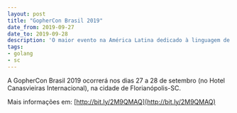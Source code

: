 ```yaml
---
layout: post
title: "GopherCon Brasil 2019"
date_from: 2019-09-27
date_to: 2019-09-28
description: 'O maior evento na América Latina dedicado à linguagem de programação Go.'
tags:
- golang
- sc
---
```


A GopherCon Brasil 2019 ocorrerá nos dias 27 a 28 de setembro (no Hotel Canasvieiras Internacional), na cidade de Florianópolis-SC.

Mais informações em: [http://bit.ly/2M9QMAQ](http://bit.ly/2M9QMAQ)
